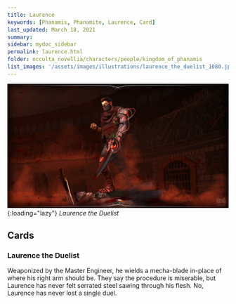 ```yaml
---
title: Laurence
keywords: [Phanamis, Phanamite, Laurence, Card]
last_updated: March 18, 2021
summary: 
sidebar: mydoc_sidebar
permalink: laurence.html
folder: occulta_novellia/characters/people/kingdom_of_phanamis
list_images: '/assets/images/illustrations/laurence_the_duelist_1080.jpg'
---
```


![Laurence the Duelist](/assets/images/illustrations/laurence_the_duelist_1080.jpg){:loading="lazy"}
*Laurence the Duelist*

## Cards

### Laurence the Duelist

Weaponized by the Master Engineer, he wields a mecha-blade in-place of where his right arm should be. They say the procedure is miserable, but Laurence has never felt serrated steel sawing through his flesh. No, Laurence has never lost a single duel.
